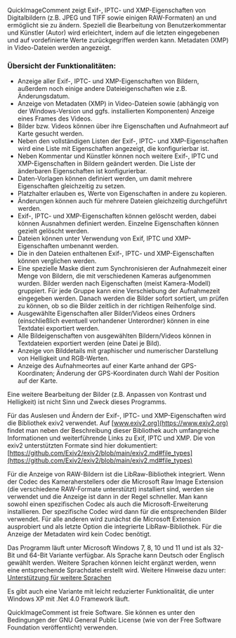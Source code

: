 QuickImageComment zeigt Exif-, IPTC- und XMP-Eigenschaften von Digitalbildern (z.B. JPEG und TIFF sowie einigen RAW-Formaten) an und ermöglicht sie zu ändern. Speziell die Bearbeitung von Benutzerkommentar und Künstler (Autor) wird erleichtert, indem auf die letzten eingegebenen und auf vordefinierte Werte zurückgegriffen werden kann. Metadaten (XMP) in Video-Dateien werden angezeigt.

### Übersicht der Funktionalitäten:
- Anzeige aller Exif-, IPTC- und XMP-Eigenschaften von Bildern, außerdem noch einige andere Dateieigenschaften wie z.B. Änderungsdatum.
- Anzeige von Metadaten (XMP) in Video-Dateien sowie (abhängig von der Windows-Version und ggfs. installierten Komponenten) Anzeige eines Frames des Videos.
- Bilder bzw. Videos können über ihre Eigenschaften und Aufnahmeort auf Karte gesucht werden.
- Neben den vollständigen Listen der Exif-, IPTC- und XMP-Eigenschaften wird eine Liste mit Eigenschaften angezeigt, die konfigurierbar ist.
- Neben Kommentar und Künstler können noch weitere Exif-, IPTC und XMP-Eigenschaften in Bildern geändert werden. Die Liste der änderbaren Eigenschaften ist konfigurierbar. 
- Daten-Vorlagen können definiert werden, um damit mehrere Eigenschaften gleichzeitig zu setzen.
- Platzhalter erlauben es, Werte von Eigenschaften in andere zu kopieren.
- Änderungen können auch für mehrere Dateien gleichzeitig durchgeführt werden.
- Exif-, IPTC- und XMP-Eigenschaften können gelöscht werden, dabei können Ausnahmen definiert werden. Einzelne Eigenschaften können gezielt gelöscht werden.
- Dateien können unter Verwendung von Exif, IPTC und XMP-Eigenschaften umbenannt werden.
- Die in den Dateien enthaltenen Exif-, IPTC- und XMP-Eigenschaften können verglichen werden.
- Eine spezielle Maske dient zum Synchronisieren der Aufnahmezeit einer Menge von Bildern, die mit verschiedenen Kameras aufgenommen wurden. Bilder werden nach Eigenschaften (meist Kamera-Modell) gruppiert. Für jede Gruppe kann eine Verschiebung der Aufnahmezeit eingegeben werden. Danach werden die Bilder sofort sortiert, um prüfen zu können, ob so die Bilder zeitlich in der richtigen Reihenfolge sind.
- Ausgewählte Eigenschaften aller Bilder/Videos eines Ordners (einschließlich eventuell vorhandener Unterordner) können in eine Textdatei exportiert werden.
- Alle Bildeigenschaften von ausgewählten Bildern/Videos können in Textdateien exportiert werden (eine Datei je Bild). 
- Anzeige von Bilddetails mit graphischer und numerischer Darstellung von Helligkeit und RGB-Werten.
- Anzeige des Aufnahmeortes auf einer Karte anhand der GPS-Koordinaten; Änderung der GPS-Koordinaten durch Wahl der Position auf der Karte.

Eine weitere Bearbeitung der Bilder (z.B. Anpassen von Kontrast und Helligkeit) ist nicht Sinn und Zweck dieses Programms.

Für das Auslesen und Ändern der Exif-, IPTC- und XMP-Eigenschaften wird die Bibliothek exiv2 verwendet. Auf [www.exiv2.org](https://www.exiv2.org) findet man neben der Beschreibung dieser Bibliothek auch umfangreiche Informationen und weiterführende Links zu Exif, IPTC und XMP. Die von exiv2 unterstützten Formate sind hier dokumentiert:  
[https://github.com/Exiv2/exiv2/blob/main/exiv2.md#file_types](https://github.com/Exiv2/exiv2/blob/main/exiv2.md#file_types)

Für die Anzeige von RAW-Bildern ist die LibRaw-Bibliothek integriert. Wenn der Codec des Kameraherstellers oder die Microsoft Raw Image Extension (die verschiedene RAW-Formate unterstützt) installiert sind, werden sie verwendet und die Anzeige ist dann in der Regel schneller. Man kann sowohl einen spezifischen Codec als auch die Microsoft-Erweiterung installieren. Der spezifische Codec wird dann für die entsprechenden Bilder verwendet. Für alle anderen wird zunächst die Microsoft Extension ausprobiert und als letzte Option die integrierte LibRaw-Bibliothek. Für die Anzeige der Metadaten wird kein Codec benötigt.

Das Programm läuft unter Microsoft Windows 7, 8, 10 und 11 und ist als 32-Bit und 64-Bit Variante verfügbar. Als Sprache kann Deutsch oder Englisch gewählt werden. Weitere Sprachen können leicht ergänzt werden, wenn eine entsprechende Sprachdatei erstellt wird. Weitere Hinweise dazu unter: [Unterstützung für weitere Sprachen](unterstuetzung-fuer-weitere-sprachen.html)

Es gibt auch eine Variante mit leicht reduzierter Funktionalität, die unter Windows XP mit .Net 4.0 Framework läuft.

QuickImageComment ist freie Software. Sie können es unter den Bedingungen der GNU General Public License (wie von der Free Software Foundation veröffentlicht) verwenden.
